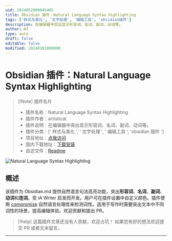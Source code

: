 ```yaml
---
uid: 2024052909045405
title: Obsidian 插件：Natural Language Syntax Highlighting
tags: ['样式与美化', '文字处理', '编辑工具', 'obsidian插件']
description: 在编辑器中突出显示形容词、名词、副词、动词等。
author: AI
type: auto
draft: false
editable: false
modified: 20240101000000
---
```


# Obsidian 插件：Natural Language Syntax Highlighting

> [!Note] 插件名片
> - 插件名称：Natural Language Syntax Highlighting
> - 插件作者：artisticat
> - 插件说明：在编辑器中突出显示形容词、名词、副词、动词等。
> - 插件分类：[' 样式与美化 ', ' 文字处理 ', ' 编辑工具 ', 'obsidian 插件 ']
> - 项目地址：[点我访问](https://github.com/artisticat1/nl-syntax-highlighting)
> - 国内下载地址：[下载安装](https://pkmer.cn/products/plugin/pluginMarket/?nl-syntax-highlighting)
> - 自述文件：[Readme](https://ghproxy.net/https://raw.githubusercontent.com/artisticat1/nl-syntax-highlighting/main/README.md)

![Natural Language Syntax Highlighting](https://cdn.pkmer.cn/covers/nl-syntax-highlighting.png!pkmer)

## 概述

该插件为 Obsidian.md 提供自然语言句法高亮功能，突出**形容词**、**名词**、**副词**、**动词**和**连词**。受 iA Writer 启发而开发。用户可在插件设置中自定义颜色。插件使用 [compromise](https://github.com/spencermountain/compromise) 自然语言处理库来检测词性。适用于写作时需要突出文本中不同词性的场景，提高编辑体验。欢迎贡献和提出 PR。

> [!help]
> 这篇插件文章还没有人贡献，欢迎占坑！
> 如果您有好的想法欢迎提交 PR 或者文末留言。

---




